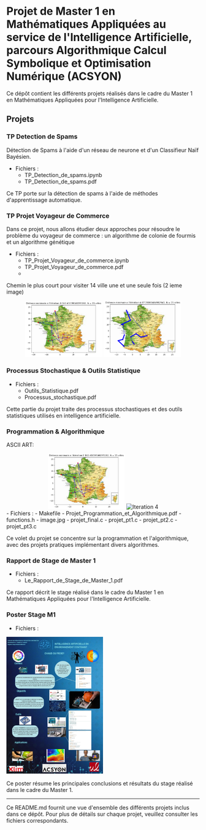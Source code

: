 # Projet de Master 1 en Mathématiques Appliquées au service de l'Intelligence Artificielle, parcours Algorithmique Calcul Symbolique et Optimisation Numérique (ACSYON)

Ce dépôt contient les différents projets réalisés dans le cadre du Master 1 en Mathématiques Appliquées pour l'Intelligence Artificielle.

## Projets

### TP Detection de Spams

Détection de Spams à l'aide d'un réseau de neurone et d'un Classifieur Naïf Bayésien.

- Fichiers :
  - TP_Detection_de_spams.ipynb
  - TP_Detection_de_spams.pdf

Ce TP porte sur la détection de spams à l'aide de méthodes d'apprentissage automatique.

### TP Projet Voyageur de Commerce

Dans ce projet, nous allons étudier deux approches pour résoudre le problème du voyageur de commerce : un algorithme de colonie de fourmis et un algorithme génétique

- Fichiers :
  - TP_Projet_Voyageur_de_commerce.ipynb
  - TP_Projet_Voyageur_de_commerce.pdf
  - 
Chemin le plus court pour visiter 14 ville une et une seule fois (2 ieme image)

 <div style="text-align:center;">
    <img src="voyageur0.png" alt="Iteration 0" style="width:40%;">
    <img src="voyageur1.png" alt="Iteration 4" style="width:40%;">
</div>

### Processus Stochastique & Outils Statistique

- Fichiers :
  - Outils_Statistique.pdf
  - Processus_stochastique.pdf

Cette partie du projet traite des processus stochastiques et des outils statistiques utilisés en intelligence artificielle.

### Programmation & Algorithmique

ASCII ART:
<div style="text-align:center;">
    <img src="voyageur0.png" alt="Iteration 0" style="width:40%;">
    <img src="ascii musk" alt="Iteration 4" style="width:40%;">
</div>
- Fichiers :
  - Makefile
  - Projet_Programmation_et_Algorithmique.pdf
  - functions.h
  - image.jpg
  - projet_final.c
  - projet_pt1.c
  - projet_pt2.c
  - projet_pt3.c

Ce volet du projet se concentre sur la programmation et l'algorithmique, avec des projets pratiques implémentant divers algorithmes.

### Rapport de Stage de Master 1

- Fichiers :
  - Le_Rapport_de_Stage_de_Master_1.pdf

Ce rapport décrit le stage réalisé dans le cadre du Master 1 en Mathématiques Appliquées pour l'Intelligence Artificielle.

### Poster Stage M1

- Fichiers :
 <img src="Poster_Stage_M1.jpg" alt="Poster Stage M1" width="50%">


Ce poster résume les principales conclusions et résultats du stage réalisé dans le cadre du Master 1.

---

Ce README.md fournit une vue d'ensemble des différents projets inclus dans ce dépôt. Pour plus de détails sur chaque projet, veuillez consulter les fichiers correspondants.
